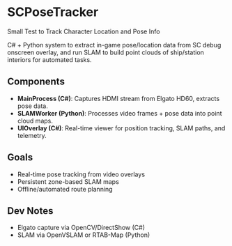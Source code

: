 # SCPoseTracker
Small Test to Track Character Location and Pose Info

C# + Python system to extract in-game pose/location data from SC debug onscreen overlay,
and run SLAM to build point clouds of ship/station interiors for automated tasks.

## Components
- **MainProcess (C#)**: Captures HDMI stream from Elgato HD60, extracts pose data.
- **SLAMWorker (Python)**: Processes video frames + pose data into point cloud maps.
- **UIOverlay (C#)**: Real-time viewer for position tracking, SLAM paths, and telemetry.

## Goals
- Real-time pose tracking from video overlays
- Persistent zone-based SLAM maps
- Offline/automated route planning

## Dev Notes
- Elgato capture via OpenCV/DirectShow (C#)
- SLAM via OpenVSLAM or RTAB-Map (Python)
